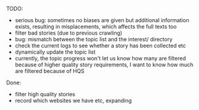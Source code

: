 TODO:

* serious bug: sometimes no biases are given but additional information exists, resulting in misplacements, which affects the full texts too
* filter bad stories (due to previous crawling)
* bug: mismatch between the topic list and the interest/ directory
* check the current logs to see whether a story has been collected etc
* dynamically update the topic list
* currently, the topic progress won't let us know how many are filtered because of higher quality story requirements, I want to know how much are filtered because of HQS


Done:
* filter high quality stories
* record which websites we have etc, expanding 